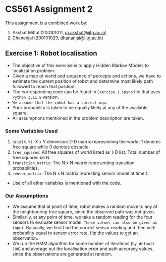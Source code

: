 # CS561 Assignment 2
This assignment is a combined work by:
1. Akshat Mittal (200101011, m.akshat@iitg.ac.in)
2. Dhananjai (200101029, dhananjai@iitg.ac.in)

## Exercise 1: Robot localisation
- The objective of this exercise is to apply Hidden Markov Models to localization problem.
- Given a map of world and sequence of percepts and actions, we have to estimate the current position of robot and determine most likely path followed to reach that position.
- The corresponding code can be found in `Exercise_1.ipynb` file that uses `Python 3.11.8` version.
- `We assume that the robot has a correct map.`
- Prior probability is taken to be equally likely at any of the available square.
- All assumptions mentioned in the problem description are taken.

### Some Variables Used
1. `grid(X,Y)`: X x Y dimension 2-D matrix representing the world; 1 denotes free square while 0 denotes obstacle.
2. `free_squares`: All free squares of world listed as 1-D list. Total number of free squares be N.
3. `transition_matrix`: The N x N matrix representing transition probabilities.
4. `sensor_matrix`: The N x N matrix represting sensor model at time t.
- Use of all other variables is mentioned with the code.

### Our Assumptions
- We assume that at point of time, robot makes a random move to any of the neighbouring free square, since the observed path was not given.
- Similarily, at any point of time, we take a random reading for the four sensors to evaluate sensor model. `These values can also be given as input`. Basically, we first find the correct sensor reading and then with probability equal to sensor error rate, flip the values to get an observation.
- We run the HMM algorithm for some number of iterations (`by default 500`) and average out the localisation error and path accuracy values, since the observations are generated at random.
